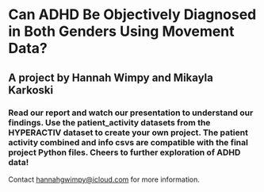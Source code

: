 # Can ADHD Be Objectively Diagnosed in Both Genders Using Movement Data? 
## A project by Hannah Wimpy and Mikayla Karkoski
### Read our report and watch our presentation to understand our findings. Use the patient_activity datasets from the HYPERACTIV dataset to create your own project. The patient activity combined and info csvs are compatible with the final project Python files. Cheers to further exploration of ADHD data!

Contact hannahgwimpy@icloud.com for more information.

